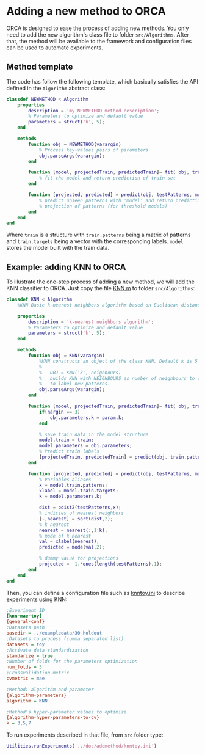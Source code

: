# Adding a new method to ORCA

ORCA is designed to ease the process of adding new methods. You only need to add the new algorithm's class file to folder `src/Algorithms`. After that, the method will be available to the framework and configuration files can be used to automate experiments.

## Method template

The code has follow the following template, which basically satisfies the API defined in the `Algorithm` abstract class:

```MATLAB
classdef NEWMETHOD < Algorithm    
    properties
        description = 'my NEWMETHOD method description';
        % Parameters to optimize and default value
        parameters = struct('k', 5);
    end

    methods    
        function obj = NEWMETHOD(varargin)
            % Process key-values pairs of parameters
            obj.parseArgs(varargin);
        end

        function [model, projectedTrain, predictedTrain]= fit( obj, train, param)
            % fit the model and return prediction of train set
        end

        function [projected, predicted] = predict(obj, testPatterns, model)
            % predict unseen patterns with 'model' and return prediction and
            % projection of patterns (for threshold models)
        end
    end    
end
```

Where `train` is a structure with `train.patterns` being a matrix of patterns and `train.targets` being a vector with the corresponding labels. `model` stores the model built with the train data.

## Example: adding KNN to ORCA

To illustrate the one-step process of adding a new method, we will add the KNN classifier to ORCA. Just copy the file [KNN.m](KNN.m) to folder `src/Algorithms`:

```MATLAB
classdef KNN < Algorithm
    %KNN Basic k-nearest neighbors algorithm based on Euclidean distance

    properties
        description = 'k-nearest neighbors algorithm';
        % Parameters to optimize and default value
        parameters = struct('k', 5);
    end

    methods    
        function obj = KNN(varargin)
            %KNN constructs an object of the class KNN. Default k is 5
            %
            %   OBJ = KNN('k', neighbours)
            %   builds KNN with NEIGHBOURS as number of neighbours to consider
            %   to label new patterns.
            obj.parseArgs(varargin);
        end

        function [model, projectedTrain, predictedTrain]= fit( obj, train, param)
            if(nargin == 3)
                obj.parameters.k = param.k;
            end

            % save train data in the model structure
            model.train = train;
            model.parameters = obj.parameters;
            % Predict train labels
            [projectedTrain, predictedTrain] = predict(obj, train.patterns, model);
        end

        function [projected, predicted] = predict(obj, testPatterns, model)
            % Variables aliases
            x = model.train.patterns;
            xlabel = model.train.targets;
            k = model.parameters.k;

            dist = pdist2(testPatterns,x);
            % indicies of nearest neighbors
            [~,nearest] = sort(dist,2);
            % k nearest
            nearest = nearest(:,1:k);
            % mode of k nearest
            val = xlabel(nearest);
            predicted = mode(val,2);

            % dummy value for projections
            projected = -1.*ones(length(testPatterns),1);
        end
    end    
end
```

Then, you can define a configuration file such as [knntoy.ini](knntoy.ini) to describe experiments using KNN:

```INI
;Experiment ID
[knn-mae-toy]
{general-conf}
;Datasets path
basedir = ../exampledata/30-holdout
;Datasets to process (comma separated list)
datasets = toy
;Activate data standardization
standarize = true
;Number of folds for the parameters optimization
num_folds = 5
;Crossvalidation metric
cvmetric = mae

;Method: algorithm and parameter
{algorithm-parameters}
algorithm = KNN

;Method's hyper-parameter values to optimize
{algorithm-hyper-parameters-to-cv}
k = 3,5,7
```

To run experiments described in that file, from `src` folder type:

```MATLAB
Utilities.runExperiments('../doc/addmethod/knntoy.ini')
```
